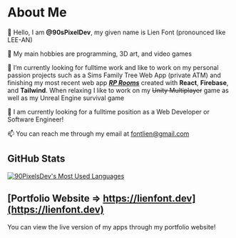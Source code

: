 # About Me
👋 Hello, I am **@90sPixelDev**, my given name is Lien Font (pronounced like LEE-AN)

👀 My main hobbies are programming, 3D art, and video games

🌱 I’m currently looking for fulltime work and like to work on my personal passion projects such as a Sims Family Tree Web App (private ATM) and finishing my most recent web app ***[RP Rooms](https://github.com/90sPixelDev/rp-rooms)*** created with **React**, **Firebase**, and **Tailwind**. When relaxing I like to work on my ~~Unity Multiplayer~~ game as well as my Unreal Engine survival game

💞️ I am currently looking for a fulltime position as a Web Developer or Software Engineer!

📫 You can reach me through my email at fontlien@gmail.com

## GitHub Stats
[![90PixelsDev's Most Used Languages](https://github-readme-stats.vercel.app/api/top-langs/?username=90sPixelDev&show_icons=true&theme=jolly&layout=compact)](https://github.com/90sPixelDev/github-readme-stats)

## [Portfolio Website => https://lienfont.dev](https://lienfont.dev)
You can view the live version of my apps through my portfolio website!
